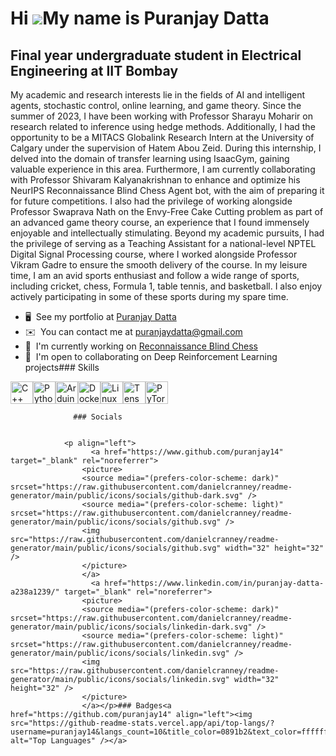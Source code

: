 Hi ![](https://user-images.githubusercontent.com/18350557/176309783-0785949b-9127-417c-8b55-ab5a4333674e.gif)My name is Puranjay Datta
======================================================================================================================================

Final year undergraduate student in Electrical Engineering at IIT Bombay
------------------------------------------------------------------------

My academic and research interests lie in the fields of AI and intelligent agents, stochastic control, online learning, and game theory. Since the summer of 2023, I have been working with Professor Sharayu Moharir on research related to inference using hedge methods. Additionally, I had the opportunity to be a MITACS Globalink Research Intern at the University of Calgary under the supervision of Hatem Abou Zeid. During this internship, I delved into the domain of transfer learning using IsaacGym, gaining valuable experience in this area. Furthermore, I am currently collaborating with Professor Shivaram Kalyanakrishnan to enhance and optimize his NeurIPS Reconnaissance Blind Chess Agent bot, with the aim of preparing it for future competitions. I also had the privilege of working alongside Professor Swaprava Nath on the Envy-Free Cake Cutting problem as part of an advanced game theory course, an experience that I found immensely enjoyable and intellectually stimulating. Beyond my academic pursuits, I had the privilege of serving as a Teaching Assistant for a national-level NPTEL Digital Signal Processing course, where I worked alongside Professor Vikram Gadre to ensure the smooth delivery of the course. In my leisure time, I am an avid sports enthusiast and follow a wide range of sports, including cricket, chess, Formula 1, table tennis, and basketball. I also enjoy actively participating in some of these sports during my spare time.

*   🖥️  See my portfolio at [Puranjay Datta](http://puranjay14.github.io/puranjaydatta/)
*   ✉️  You can contact me at [puranjaydatta@gmail.com](mailto:puranjaydatta@gmail.com)
*   🚀  I'm currently working on [Reconnaissance Blind Chess](http://rbc.jhuapl.edu/users/12368)
*   🤝  I'm open to collaborating on Deep Reinforcement Learning projects### Skills 
<p align="left">
<a href="https://docs.microsoft.com/en-us/cpp/?view=msvc-170" target="_blank" rel="noreferrer"><img src="https://raw.githubusercontent.com/danielcranney/readme-generator/main/public/icons/skills/cplusplus-colored.svg" width="36" height="36" alt="C++" /></a><a href="https://www.python.org/" target="_blank" rel="noreferrer"><img src="https://raw.githubusercontent.com/danielcranney/readme-generator/main/public/icons/skills/python-colored.svg" width="36" height="36" alt="Python" /></a><a href="https://store.arduino.cc/?gclid=Cj0KCQjw2eilBhCCARIsAG0Pf8uueBifykWcsSS4LPESeGQfxGVKJYnzV7bz471XfknQJy_1VINVWM8aAkLtEALw_wcB" target="_blank" rel="noreferrer"><img src="https://raw.githubusercontent.com/danielcranney/readme-generator/main/public/icons/skills/arduino-colored.svg" width="36" height="36" alt="Arduino" /></a><a href="https://www.docker.com/" target="_blank" rel="noreferrer"><img src="https://raw.githubusercontent.com/danielcranney/readme-generator/main/public/icons/skills/docker-colored.svg" width="36" height="36" alt="Docker" /></a><a href="https://www.linux.org" target="_blank" rel="noreferrer"><img src="https://raw.githubusercontent.com/danielcranney/readme-generator/main/public/icons/skills/linux-colored.svg" width="36" height="36" alt="Linux" /></a><a href="https://www.tensorflow.org/" target="_blank" rel="noreferrer"><img src="https://raw.githubusercontent.com/danielcranney/readme-generator/main/public/icons/skills/tensorflow-colored.svg" width="36" height="36" alt="TensorFlow" /></a><a href="https://pytorch.org/" target="_blank" rel="noreferrer"><img src="https://raw.githubusercontent.com/danielcranney/readme-generator/main/public/icons/skills/pytorch-colored.svg" width="36" height="36" alt="PyTorch" /></a>
                    </p>
                    
                  ### Socials
                  
                  
                <p align="left">
                      <a href="https://www.github.com/puranjay14" target="_blank" rel="noreferrer">
                    <picture>
                    <source media="(prefers-color-scheme: dark)" srcset="https://raw.githubusercontent.com/danielcranney/readme-generator/main/public/icons/socials/github-dark.svg" />
                    <source media="(prefers-color-scheme: light)" srcset="https://raw.githubusercontent.com/danielcranney/readme-generator/main/public/icons/socials/github.svg" />
                    <img src="https://raw.githubusercontent.com/danielcranney/readme-generator/main/public/icons/socials/github.svg" width="32" height="32" />
                    </picture>
                    </a>
                      <a href="https://www.linkedin.com/in/puranjay-datta-a238a1239/" target="_blank" rel="noreferrer">
                    <picture>
                    <source media="(prefers-color-scheme: dark)" srcset="https://raw.githubusercontent.com/danielcranney/readme-generator/main/public/icons/socials/linkedin-dark.svg" />
                    <source media="(prefers-color-scheme: light)" srcset="https://raw.githubusercontent.com/danielcranney/readme-generator/main/public/icons/socials/linkedin.svg" />
                    <img src="https://raw.githubusercontent.com/danielcranney/readme-generator/main/public/icons/socials/linkedin.svg" width="32" height="32" />
                    </picture>
                    </a></p>### Badges<a href="https://github.com/puranjay14" align="left"><img src="https://github-readme-stats.vercel.app/api/top-langs/?username=puranjay14&langs_count=10&title_color=0891b2&text_color=ffffff&icon_color=0891b2&bg_color=1c1917&hide_border=true&locale=en&custom_title=Top%20%Languages" alt="Top Languages" /></a>
